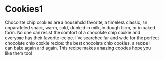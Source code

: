 # Cookies1
Chocolate chip cookies are a household favorite, a timeless classic, an unparalleled snack, warm, cold, dunked in milk, in dough form, or in baked form. No one can resist the comfort of a chocolate chip cookie and everyone has their favorite recipe.  I’ve searched far and wide for the perfect chocolate chip cookie recipe: the best chocolate chip cookies, a recipe I can bake again and again.  This recipe makes amazing cookies hope you like them too!